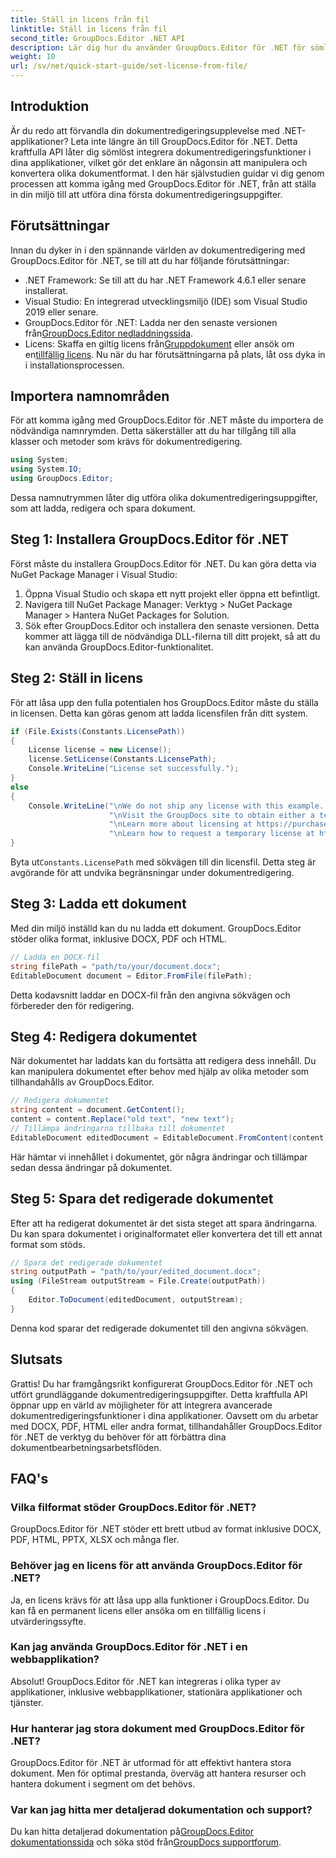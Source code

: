 ```yaml
---
title: Ställ in licens från fil
linktitle: Ställ in licens från fil
second_title: GroupDocs.Editor .NET API
description: Lär dig hur du använder GroupDocs.Editor för .NET för sömlös dokumentredigering i dina applikationer. Steg-för-steg-guide, tips och vanliga frågor ingår.
weight: 10
url: /sv/net/quick-start-guide/set-license-from-file/
---
```

## Introduktion
Är du redo att förvandla din dokumentredigeringsupplevelse med .NET-applikationer? Leta inte längre än till GroupDocs.Editor för .NET. Detta kraftfulla API låter dig sömlöst integrera dokumentredigeringsfunktioner i dina applikationer, vilket gör det enklare än någonsin att manipulera och konvertera olika dokumentformat. I den här självstudien guidar vi dig genom processen att komma igång med GroupDocs.Editor för .NET, från att ställa in din miljö till att utföra dina första dokumentredigeringsuppgifter.
## Förutsättningar
Innan du dyker in i den spännande världen av dokumentredigering med GroupDocs.Editor för .NET, se till att du har följande förutsättningar:
- .NET Framework: Se till att du har .NET Framework 4.6.1 eller senare installerat.
- Visual Studio: En integrerad utvecklingsmiljö (IDE) som Visual Studio 2019 eller senare.
-  GroupDocs.Editor för .NET: Ladda ner den senaste versionen från[GroupDocs.Editor nedladdningssida](https://releases.groupdocs.com/editor/net/).
-  Licens: Skaffa en giltig licens från[Gruppdokument](https://purchase.groupdocs.com/buy) eller ansök om en[tillfällig licens](https://purchase.groupdocs.com/temporary-license/).
Nu när du har förutsättningarna på plats, låt oss dyka in i installationsprocessen.
## Importera namnområden
För att komma igång med GroupDocs.Editor för .NET måste du importera de nödvändiga namnrymden. Detta säkerställer att du har tillgång till alla klasser och metoder som krävs för dokumentredigering.
```csharp
using System;
using System.IO;
using GroupDocs.Editor;
```
Dessa namnutrymmen låter dig utföra olika dokumentredigeringsuppgifter, som att ladda, redigera och spara dokument.
## Steg 1: Installera GroupDocs.Editor för .NET
Först måste du installera GroupDocs.Editor för .NET. Du kan göra detta via NuGet Package Manager i Visual Studio:
1. Öppna Visual Studio och skapa ett nytt projekt eller öppna ett befintligt.
2. Navigera till NuGet Package Manager: Verktyg > NuGet Package Manager > Hantera NuGet Packages for Solution.
3. Sök efter GroupDocs.Editor och installera den senaste versionen.
Detta kommer att lägga till de nödvändiga DLL-filerna till ditt projekt, så att du kan använda GroupDocs.Editor-funktionalitet.
## Steg 2: Ställ in licens
För att låsa upp den fulla potentialen hos GroupDocs.Editor måste du ställa in licensen. Detta kan göras genom att ladda licensfilen från ditt system.
```csharp
if (File.Exists(Constants.LicensePath))
{
    License license = new License();
    license.SetLicense(Constants.LicensePath);
    Console.WriteLine("License set successfully.");
}
else
{
    Console.WriteLine("\nWe do not ship any license with this example. " +
                      "\nVisit the GroupDocs site to obtain either a temporary or permanent license. " +
                      "\nLearn more about licensing at https://purchase.groupdocs.com/faqs/licensing. " +
                      "\nLearn how to request a temporary license at https://purchase.groupdocs.com/temporary-license.");
}
```
 Byta ut`Constants.LicensePath` med sökvägen till din licensfil. Detta steg är avgörande för att undvika begränsningar under dokumentredigering. 
## Steg 3: Ladda ett dokument
Med din miljö inställd kan du nu ladda ett dokument. GroupDocs.Editor stöder olika format, inklusive DOCX, PDF och HTML.
```csharp
// Ladda en DOCX-fil
string filePath = "path/to/your/document.docx";
EditableDocument document = Editor.FromFile(filePath);
```
Detta kodavsnitt laddar en DOCX-fil från den angivna sökvägen och förbereder den för redigering.
## Steg 4: Redigera dokumentet
När dokumentet har laddats kan du fortsätta att redigera dess innehåll. Du kan manipulera dokumentet efter behov med hjälp av olika metoder som tillhandahålls av GroupDocs.Editor.
```csharp
// Redigera dokumentet
string content = document.GetContent();
content = content.Replace("old text", "new text");
// Tillämpa ändringarna tillbaka till dokumentet
EditableDocument editedDocument = EditableDocument.FromContent(content);
```
Här hämtar vi innehållet i dokumentet, gör några ändringar och tillämpar sedan dessa ändringar på dokumentet.
## Steg 5: Spara det redigerade dokumentet
Efter att ha redigerat dokumentet är det sista steget att spara ändringarna. Du kan spara dokumentet i originalformatet eller konvertera det till ett annat format som stöds.
```csharp
// Spara det redigerade dokumentet
string outputPath = "path/to/your/edited_document.docx";
using (FileStream outputStream = File.Create(outputPath))
{
    Editor.ToDocument(editedDocument, outputStream);
}
```
Denna kod sparar det redigerade dokumentet till den angivna sökvägen.
## Slutsats
Grattis! Du har framgångsrikt konfigurerat GroupDocs.Editor för .NET och utfört grundläggande dokumentredigeringsuppgifter. Detta kraftfulla API öppnar upp en värld av möjligheter för att integrera avancerade dokumentredigeringsfunktioner i dina applikationer. Oavsett om du arbetar med DOCX, PDF, HTML eller andra format, tillhandahåller GroupDocs.Editor för .NET de verktyg du behöver för att förbättra dina dokumentbearbetningsarbetsflöden.
## FAQ's
### Vilka filformat stöder GroupDocs.Editor för .NET?
GroupDocs.Editor för .NET stöder ett brett utbud av format inklusive DOCX, PDF, HTML, PPTX, XLSX och många fler.
### Behöver jag en licens för att använda GroupDocs.Editor för .NET?
Ja, en licens krävs för att låsa upp alla funktioner i GroupDocs.Editor. Du kan få en permanent licens eller ansöka om en tillfällig licens i utvärderingssyfte.
### Kan jag använda GroupDocs.Editor för .NET i en webbapplikation?
Absolut! GroupDocs.Editor för .NET kan integreras i olika typer av applikationer, inklusive webbapplikationer, stationära applikationer och tjänster.
### Hur hanterar jag stora dokument med GroupDocs.Editor för .NET?
GroupDocs.Editor för .NET är utformad för att effektivt hantera stora dokument. Men för optimal prestanda, överväg att hantera resurser och hantera dokument i segment om det behövs.
### Var kan jag hitta mer detaljerad dokumentation och support?
 Du kan hitta detaljerad dokumentation på[GroupDocs.Editor dokumentationssida](https://tutorials.groupdocs.com/editor/net/) och söka stöd från[GroupDocs supportforum](https://forum.groupdocs.com/c/editor/20).